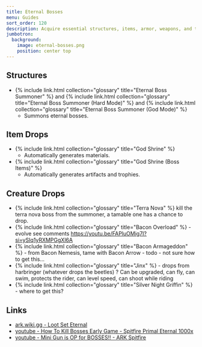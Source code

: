 ```yaml
---
title: Eternal Bosses
menu: Guides
sort_order: 120
description: Acquire essential structures, items, armor, weapons, and tools through rewarding drops.
jumbotron:
  background:
    image: eternal-bosses.png
    position: center top
---
```


## Structures

- {% include link.html collection="glossary" title="Eternal Boss Summoner" %} and {% include link.html collection="glossary" title="Eternal Boss Summoner (Hard Mode)" %} and {% include link.html collection="glossary" title="Eternal Boss Summoner (God Mode)" %}
  - Summons eternal bosses.

## Item Drops

- {% include link.html collection="glossary" title="God Shrine" %}
  - Automatically generates materials.
- {% include link.html collection="glossary" title="God Shrine (Boss Items)" %}
  - Automatically generates artifacts and trophies.

## Creature Drops

- {% include link.html collection="glossary" title="Terra Nova" %} kill the terra nova boss from the summoner, a tamable one has a chance to drop.
- {% include link.html collection="glossary" title="Bacon Overload" %} - evolve see comments https://youtu.be/FAPluOMig7I?si=ySIq1yRXMPGgXl6A
- {% include link.html collection="glossary" title="Bacon Armageddon" %} - from Bacon Nemesis, tame with Bacon Arrow - todo - not sure how to get this...
- {% include link.html collection="glossary" title="Jinx" %} - drops from harbringer (whatever drops the beetles) ? Can be upgraded, can fly, can swim, protects the rider, can level speed, can shoot while riding
- {% include link.html collection="glossary" title="Silver Night Griffin" %} - where to get this?

## Links

- [ark.wiki.gg - Loot Set Eternal](https://ark.wiki.gg/wiki/Mod:Ark_Eternal/Loot_Set_Eternal)
- [youtube - How To Kill Bosses Early Game - Spitfire Primal Eternal 1000x](https://www.youtube.com/watch?v=F7e3yJi8Ma4)
- [youtube - Mini Gun is OP for BOSSES!! - ARK Spitfire](https://www.youtube.com/watch?v=KNGG95Zla9g)
  
